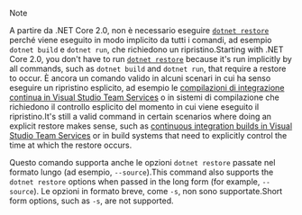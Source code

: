 > [!NOTE]
> <span data-ttu-id="011b1-101">A partire da .NET Core 2.0, non è necessario eseguire [`dotnet restore`](~/docs/core/tools/dotnet-restore.md) perché viene eseguito in modo implicito da tutti i comandi, ad esempio `dotnet build` e `dotnet run`, che richiedono un ripristino.</span><span class="sxs-lookup"><span data-stu-id="011b1-101">Starting with .NET Core 2.0, you don't have to run [`dotnet restore`](~/docs/core/tools/dotnet-restore.md) because it's run implicitly by all commands, such as `dotnet build` and `dotnet run`, that require a restore to occur.</span></span> <span data-ttu-id="011b1-102">È ancora un comando valido in alcuni scenari in cui ha senso eseguire un ripristino esplicito, ad esempio le [compilazioni di integrazione continua in Visual Studio Team Services](/vsts/build-release/apps/aspnet/build-aspnet-core) o in sistemi di compilazione che richiedono il controllo esplicito del momento in cui viene eseguito il ripristino.</span><span class="sxs-lookup"><span data-stu-id="011b1-102">It's still a valid command in certain scenarios where doing an explicit restore makes sense, such as [continuous integration builds in Visual Studio Team Services](/vsts/build-release/apps/aspnet/build-aspnet-core) or in build systems that need to explicitly control the time at which the restore occurs.</span></span>
>
> <span data-ttu-id="011b1-103">Questo comando supporta anche le opzioni `dotnet restore` passate nel formato lungo (ad esempio, `--source`).</span><span class="sxs-lookup"><span data-stu-id="011b1-103">This command also supports the `dotnet restore` options when passed in the long form (for example, `--source`).</span></span> <span data-ttu-id="011b1-104">Le opzioni in formato breve, come `-s`, non sono supportate.</span><span class="sxs-lookup"><span data-stu-id="011b1-104">Short form options, such as `-s`, are not supported.</span></span>